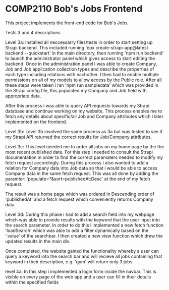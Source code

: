 # COMP2110 Bob's Jobs Frontend

This project implements the front-end code for Bob's Jobs.

Tests 3 and 4 descriptions

Level 3a:
Installed all neccessarry files/tests in order to start setting up Strapi backend. This included running 'npx create-strapi-app@latest backend --quickstart' in the main directory, then running 'npm run backend' to launch the administrator panel which gives access to start editing the backend. Once in the administration panel i was able to create Company, Job and Job application collection types and describe the properties of each type including relations with eachother. I then had to enable multiple permissions on all of my models to allow access by the Public role. After all these steps were taken i ran 'npm run sampledata' which was provided in the Strapi config file, this populated my Company and Job field with appropriate data.

After this process i was able to query API requests towards my Strapi database and continue working on my website. This process enables me to fetch any details about specific/all Job and Company attributes which i later implemented on the frontend.

Level 3b:
Level 3b involved the same process as 3a but was tested to see if my Strapi API returned the correct results for Job/Company attributes.

Level 3c:
This level needed me to order all jobs on my home page by the the most recent published date. For this step i needed to consult the Strapi documentation in order to find the correct paramaters needed to modify my fetch request accordingly. During this process i also wanted to add a relation for Company data into Job data so that i would be able to access Company data in the same fetch request. This was all done by adding the paramter: 'populate=\*&sort=publishedAt:Desc' at the end of my fetch request.

The result was a home page which was ordered in Descending order of 'publishedAt' and a fetch request which conveniently returns Company data.

Level 3d:
During this phase i had to add a search field into my webpage which was able to provide results with the keyword that the user input into the search parameter. In order to do this i implemented a new fetch function 'loadSearch' which was able to add a filter dynamically based on the '.value' of the searchbar. I then created a new view function which drew the updated results in the main div.

Once completed, the website gained the functionality whereby a user can query a keyword into the search bar and will recieve all jobs containing that keyword in their description, e.g. 'gym' will return only 3 jobs.

level 4a:
In this step i implemented a login form inside the navbar. This is visible on every page of the web app and a user can fill in their details within the specified fields
